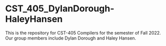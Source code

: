 # CST_405_DylanDorough-HaleyHansen
This is the repository for CST-405 Compilers for the semester of Fall 2022.  Our group members include Dylan Dorough and Haley Hansen.
